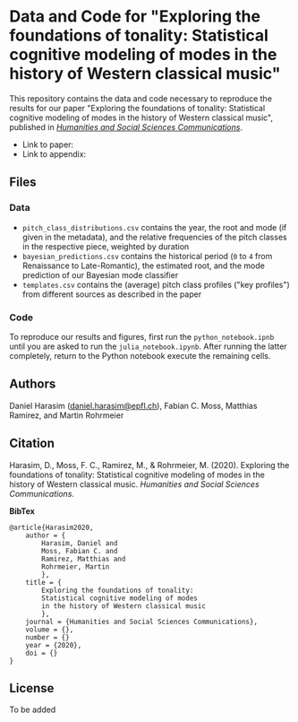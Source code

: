 # Data and Code for "Exploring the foundations of tonality: Statistical cognitive modeling of modes in the history of Western classical music"

This repository contains the data and code necessary to reproduce the results for our paper "Exploring the foundations of tonality: Statistical cognitive modeling of modes in the history of Western classical music", published in [*Humanities and Social Sciences Communications*](https://www.nature.com/palcomms/).

* Link to paper:
* Link to appendix:

## Files
### Data

* `pitch_class_distributions.csv` contains the year, the root and mode (if given in the metadata), and the relative frequencies of the pitch classes in the respective piece, weighted by duration
* `bayesian_predictions.csv` contains the historical period (`0` to `4` from Renaissance to Late-Romantic), the estimated root, and the mode prediction of our Bayesian mode classifier
* `templates.csv` contains the (average) pitch class profiles ("key profiles") from different sources as described in the paper

### Code

To reproduce our results and figures, first run the `python_notebook.ipnb` until you are asked to run the `julia_notebook.ipynb`.  After running the latter completely, return to the Python notebook execute the remaining cells.


## Authors
Daniel Harasim ([daniel.harasim@epfl.ch](mailto:daniel.harasim@epfl.ch)), Fabian C. Moss, Matthias Ramirez, and Martin Rohrmeier

## Citation
Harasim, D., Moss, F. C., Ramirez, M., & Rohrmeier, M. (2020). Exploring the foundations of tonality: Statistical cognitive modeling of modes in the history of Western classical music. *Humanities and Social Sciences Communications*.

**BibTex**

```
@article{Harasim2020,
	author = {
		Harasim, Daniel and 
		Moss, Fabian C. and 
		Ramirez, Matthias and 
		Rohrmeier, Martin
		},
	title = {
		Exploring the foundations of tonality: 
		Statistical cognitive modeling of modes 
		in the history of Western classical music
		},
	journal = {Humanities and Social Sciences Communications},
	volume = {},
	number = {}
	year = {2020},
	doi = {}
}
```

## License

To be added